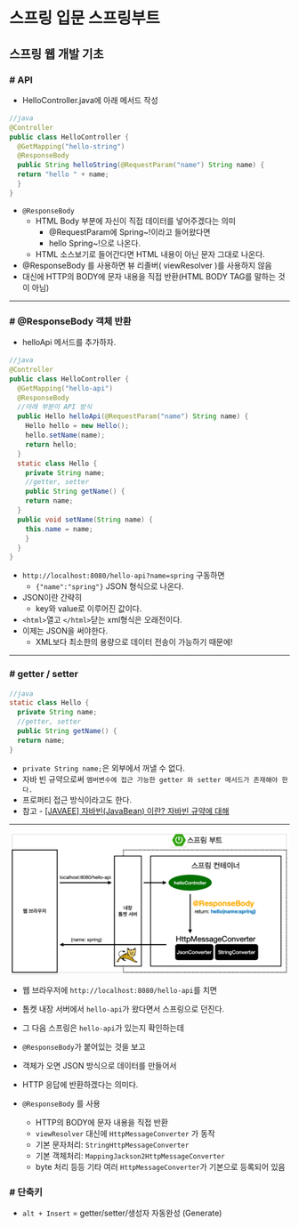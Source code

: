 # 스프링 입문 스프링부트

## 스프링 웹 개발 기초

### # API

- HelloController.java에 아래 메서드 작성

```java
//java
@Controller
public class HelloController {
  @GetMapping("hello-string")
  @ResponseBody
  public String helloString(@RequestParam("name") String name) {
  return "hello " + name;
  }
}
```

- `@ResponseBody`
  - HTML Body 부분에 자신이 직접 데이터를 넣어주겠다는 의미
    - @RequestParam에 Spring~!이라고 들어왔다면
    - hello Spring~!으로 나온다.
  - HTML 소스보기로 들어간다면 HTML 내용이 아닌 문자 그대로 나온다.
- @ResponseBody 를 사용하면 뷰 리졸버( viewResolver )를 사용하지 않음
- 대신에 HTTP의 BODY에 문자 내용을 직접 반환(HTML BODY TAG를 말하는 것이 아님)

---

### # @ResponseBody 객체 반환

- helloApi 메서드를 추가하자.

```java
//java
@Controller
public class HelloController {
  @GetMapping("hello-api")
  @ResponseBody
  //아래 부분이 API 방식
  public Hello helloApi(@RequestParam("name") String name) {
    Hello hello = new Hello();
    hello.setName(name);
    return hello;
  }
  static class Hello {
    private String name;
    //getter, setter
    public String getName() {
    return name;
  }
  public void setName(String name) {
    this.name = name;
    }
  }
}
```

- `http://localhost:8080/hello-api?name=spring` 구동하면
  - `{"name":"spring"}` JSON 형식으로 나온다.
- JSON이란 간략히
  - key와 value로 이루어진 값이다.
- `<html>`열고 `</html>`닫는 xml형식은 오래전이다.
- 이제는 JSON을 써야한다.
  - XML보다 최소한의 용량으로 데이터 전송이 가능하기 때문에!

---

### # getter / setter

```java
//java
static class Hello {
  private String name;
  //getter, setter
  public String getName() {
  return name;
}
```

- `private String name;`은 외부에서 꺼낼 수 없다.
- 자바 빈 규약으로써 `멤버변수에 접근 가능한 getter 와 setter 메서드가 존재해야 한다.`
- 프로퍼티 접근 방식이라고도 한다.
- 참고 - [[JAVAEE] 자바빈(JavaBean) 이란? 자바빈 규약에 대해](https://dololak.tistory.com/133)

---

![02_03.png](./../pic/02_03.png)

- 웹 브라우저에 `http://localhost:8080/hello-api`를 치면
- 톰켓 내장 서버에서 `hello-api`가 왔다면서 스프링으로 던진다.
- 그 다음 스프링은 `hello-api`가 있는지 확인하는데
- `@ResponseBody`가 붙어있는 것을 보고
- 객체가 오면 JSON 방식으로 데이터를 만들어서
- HTTP 응답에 반환하겠다는 의미다.
  
- `@ResponseBody` 를 사용
  - HTTP의 BODY에 문자 내용을 직접 반환
  - `viewResolver` 대신에 `HttpMessageConverter` 가 동작
  - 기본 문자처리: `StringHttpMessageConverter`
  - 기본 객체처리: `MappingJackson2HttpMessageConverter`
  - byte 처리 등등 기타 여러 `HttpMessageConverter`가 기본으로 등록되어 있음

### # 단축키

- `alt + Insert` = getter/setter/생성자 자동완성 (Generate)
